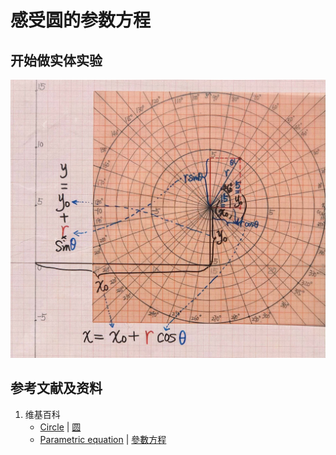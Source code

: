 # 感受圆的参数方程

## 开始做实体实验

![](/images/函数与解析几何/在2维坐标纸上感受n个点组成了任意形状的轮廓/感受圆的参数方程/1a1.jpg)

## 参考文献及资料

1. 维基百科
	- [Circle](https://en.wikipedia.org/wiki/Circle) | [圆](https://zh.wikipedia.org/wiki/%E5%9C%86) 
	- [Parametric equation](https://en.wikipedia.org/wiki/Parametric_equation) | [參數方程](https://zh.wikipedia.org/wiki/參數方程) 


